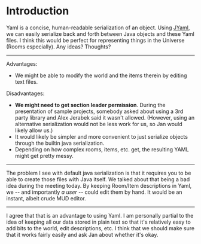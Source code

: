 # Introduction #
Yaml is a concise,  human-readable serialization of an object. Using [JYaml](http://jyaml.sourceforge.net/download.html), we can easily serialize back and forth between Java objects and these Yaml files. I think this would be perfect for representing things in the Universe (Rooms especially). Any ideas? Thoughts?


---


Advantages:
  * We might be able to modify the world and the items therein by editing text files.

Disadvantages:
  * **We might need to get section leader permission**. During the presentation of sample projects, somebody asked about using a 3rd party library and Alex Jerabek said it wasn't allowed. (However, using an alternative serialization would not be less work for us, so Jan would likely allow us.)
  * It would likely be simpler and more convenient to just serialize objects through the builtin java serialization.
  * Depending on how complex rooms, items, etc. get, the resulting YAML might get pretty messy.



---


The problem I see with default java serialization is that it requires you to be able to create those files with Java itself. We talked about that being a bad idea during the meeting today. By keeping Room/Item descriptions in Yaml, we -- and importantly _a user_ -- could edit them by hand. It would be an instant, albeit crude MUD editor.


---


I agree that that is an advantage to using Yaml. I am personally partial to the idea of keeping all our data stored in plain text so that it's relatively easy to add bits to the world, edit descriptions, etc. I think that we should make sure that it works fairly easily and ask Jan about whether it's okay.